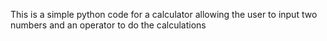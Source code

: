 This is a simple python code for a calculator 
allowing the user to input two numbers and an operator to 
do the calculations



